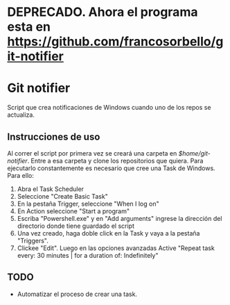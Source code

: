 # DEPRECADO. Ahora el programa esta en https://github.com/francosorbello/git-notifier

# Git notifier
Script que crea notificaciones de Windows cuando uno de los repos se actualiza.
## Instrucciones de uso

Al correr el script por primera vez se creará una carpeta en *$home/git-notifier*. Entre a esa carpeta y clone los repositorios que quiera.
Para ejecutarlo constantemente es necesario que cree una Task de Windows. Para ello:

1. Abra el Task Scheduler
2. Seleccione "Create Basic Task"
3. En la pestaña Trigger, seleccione "When I log on"
4. En Action seleccione "Start a program"
5. Escriba "Powershell.exe" y en "Add arguments" ingrese la dirección del directorio donde tiene guardado el script
6. Una vez creado, haga doble click en la Task y vaya a la pestaña "Triggers".
7. Clickee "Edit". Luego en las opciones avanzadas Active "Repeat task every: 30 minutes | for a duration of: Indefinitely"

## TODO
- Automatizar el proceso de crear una task.
